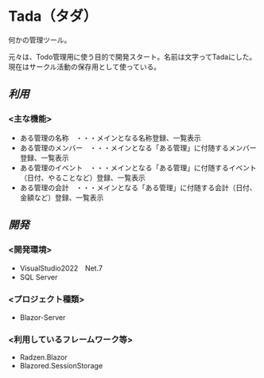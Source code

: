 # Tada（タダ）
何かの管理ツール。

元々は、Todo管理用に使う目的で開発スタート。名前は文字ってTadaにした。
現在はサークル活動の保存用として使っている。

## *利用*
### <主な機能>
- ある管理の名称　・・・メインとなる名称登録、一覧表示
- ある管理のメンバー　・・・メインとなる「ある管理」に付随するメンバー登録、一覧表示
- ある管理のイベント　・・・メインとなる「ある管理」に付随するイベント（日付、やることなど）登録、一覧表示
- ある管理の会計　・・・メインとなる「ある管理」に付随する会計（日付、金額など）登録、一覧表示

## *開発*
### <開発環境>
- VisualStudio2022　Net.7
- SQL Server

### <プロジェクト種類>
- Blazor-Server

### <利用しているフレームワーク等>
- Radzen.Blazor
- Blazored.SessionStorage


